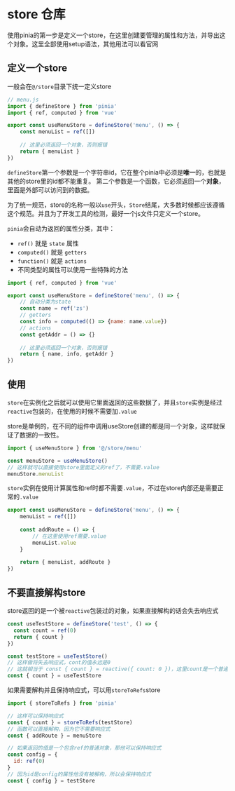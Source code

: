 # store 仓库

使用pinia的第一步是定义一个store，在这里创建要管理的属性和方法，并导出这个对象。这里全部使用setup语法，其他用法可以看官网




## 定义一个store

一般会在`@/store`目录下统一定义store

```js
// menu.js
import { defineStore } from 'pinia'
import { ref, computed } from 'vue'

export const useMenuStore = defineStore('menu', () => {
    const menuList = ref([])
    
    // 这里必须返回一个对象，否则报错
    return { menuList }
})
```

`defineStore`第一个参数是一个字符串id，它在整个pinia中必须是**唯一**的，也就是其他的store里的id都不能重复。
第二个参数是一个函数，它必须返回一个**对象**，里面是外部可以访问到的数据。

为了统一规范，store的名称一般以`use`开头，`Store`结尾，大多数时候都应该遵循这个规范。并且为了开发工具的检测，最好一个js文件只定义一个store。

`pinia`会自动为返回的属性分类，其中：
- `ref()` 就是 `state` 属性
- `computed()` 就是 `getters`
- `function()` 就是 `actions`
- 不同类型的属性可以使用一些特殊的方法

```js
import { ref, computed } from 'vue'

export const useMenuStore = defineStore('menu', () => {
    // 自动分类为state
    const name = ref('zs')
    // getters
    const info = computed(() => {name: name.value})
    // actions
    const getAddr = () => {}
    
    // 这里必须返回一个对象，否则报错
    return { name, info, getAddr }
})
```


## 使用

`store`在实例化之后就可以使用它里面返回的这些数据了，并且`store`实例是经过`reactive`包装的，在使用的时候不需要加`.value`

store是单例的，在不同的组件中调用useStore创建的都是同一个对象，这样就保证了数据的一致性。

```js
import { useMenuStore } from '@/store/menu'

const menuStore = useMenuStore()
// 这样就可以直接使用store里面定义的ref了，不需要.value
menuStore.menuList
```

`store`实例在使用计算属性和ref时都不需要`.value`，不过在store内部还是需要正常的`.value`

```js
export const useMenuStore = defineStore('menu', () => {
    menuList = ref([])
    
    const addRoute = () => {
        // 在这里使用ref需要.value
        menuList.value
    }
    
    return { menuList, addRoute }
})
```

## 不要直接解构store

store返回的是一个被`reactive`包装过的对象，如果直接解构的话会失去响应式

```js
const useTestStore = defineStore('test', () => {
  const count = ref(0)
  return { count }
})

const testStore = useTestStore()
// 这样做将失去响应式，cont的值永远是0
// 这就相当于 const { count } = reactive({ count: 0 })，这里count是一个普通值，不是响应式对象了 
const { count } = useTestStore
```

如果需要解构并且保持响应式，可以用`storeToRefs`store

```js
import { storeToRefs } from 'pinia'

// 这样可以保持响应式
const { count } = storeToRefs(testStore)
// 函数可以直接解构，因为它不需要响应式
const { addRoute } = menuStore

// 如果返回的值是一个包含ref的普通对象，那他可以保持响应式
const config = {
  id: ref(0)
}
// 因为id是config的属性他没有被解构，所以会保持响应式
const { config } = testStore
```